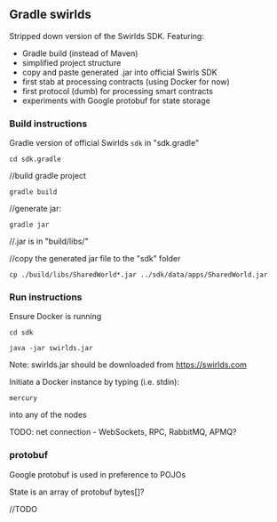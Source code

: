 ## Gradle swirlds

Stripped down version of the Swirlds SDK. Featuring:

- Gradle build (instead of Maven)
- simplified project structure
- copy and paste generated .jar into official Swirls SDK
- first stab at processing contracts (using Docker for now)
- first protocol (dumb) for processing smart contracts
- experiments with Google protobuf for state storage


### Build instructions

Gradle version of official Swirlds `sdk` in "sdk.gradle"

`cd sdk.gradle`

//build gradle project

`gradle build`

//generate jar:

`gradle jar`

//.jar is in "build/libs/"

//copy the generated jar file to the "sdk" folder

`cp ./build/libs/SharedWorld*.jar ../sdk/data/apps/SharedWorld.jar`



### Run instructions

Ensure Docker is running

`cd sdk`

`java -jar swirlds.jar`

Note: swirlds.jar should be downloaded from https://swirlds.com

Initiate a Docker instance by typing (i.e. stdin):

`mercury`

into any of the nodes

TODO: net connection - WebSockets, RPC, RabbitMQ, APMQ?


### protobuf

Google protobuf is used in preference to POJOs

State is an array of protobuf bytes[]?

//TODO
